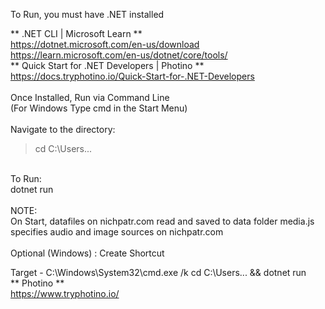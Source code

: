 To Run, you must have .NET installed

** .NET CLI | Microsoft Learn  ** <br>
https://dotnet.microsoft.com/en-us/download
https://learn.microsoft.com/en-us/dotnet/core/tools/
<br>
** Quick Start for .NET Developers | Photino ** <br>
https://docs.tryphotino.io/Quick-Start-for-.NET-Developers
<br>
<br>
Once Installed, Run via Command Line<br>
(For Windows Type cmd in the Start Menu)<br>
<br>
Navigate to the directory:
>cd C:\Users\...
<br>
To Run:<br>
dotnet run 
<br>
<br>
NOTE:<br>
On Start, datafiles on nichpatr.com read and saved to data folder
media.js specifies audio and image sources on nichpatr.com
<br>
<br>
Optional (Windows) : Create Shortcut<br>

Target - C:\Windows\System32\cmd.exe /k cd C:\Users\... && dotnet run
<br>
** Photino **<br>
https://www.tryphotino.io/

